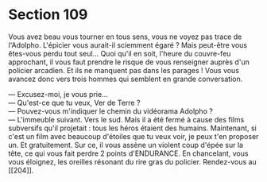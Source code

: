# Section 109

Vous avez beau vous tourner en tous sens, vous ne voyez pas trace de l'Adolpho. L'épicier vous aurait-il sciemment égaré ? Mais peut-être vous êtes-vous perdu tout seul... Quoi qu'il en soit, l'heure du couvre-feu approchant, il vous faut prendre le risque de vous renseigner auprès d'un policier arcadien. Et ils ne manquent pas dans les parages ! Vous vous avancez donc vers trois hommes qui semblent en grande conversation.

— Excusez-moi, je vous prie...  
— Qu'est-ce que tu veux, Ver de Terre ?  
— Pouvez-vous m'indiquer le chemin du vidéorama Adolpho ?  
— L'immeuble suivant. Vers le sud. Mais il a été fermé à cause des films subversifs qu'il projetait : tous les héros étaient des humains. Maintenant, si c'est un film avec beaucoup d'étoiles que tu veux voir, je peux t'en proposer un. Et gratuitement. Sur ce, il vous assène un violent coup d'épée sur la tête, ce qui vous fait perdre 2 points d'ENDURANCE. En chancelant, vous vous éloignez, les oreilles résonant du rire gras du policier. Rendez-vous au [[204]].